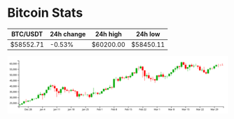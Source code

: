 # Bitcoin Stats

BTC/USDT|24h change|24h high|24h low|
|---|---|---|---|
|$58552.71|-0.53%|$60200.00|$58450.11|

<img src="./chart.svg">
